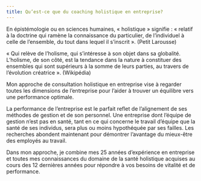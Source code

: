 ```yaml
---
title: Qu’est-ce que du coaching holistique en entreprise?
---
```


En épistémologie ou en sciences humaines, « holistique » signifie : « relatif à la doctrine qui ramène la connaissance du particulier, de l’individuel à celle de l’ensemble, du tout dans lequel il s’inscrit ». (Petit Larousse)

« Qui relève de l’holisme, qui s’intéresse à son objet dans sa globalité. L’holisme, de son côté, est la tendance dans la nature à constituer des ensembles qui sont supérieurs à la somme de leurs parties, au travers de l’évolution créatrice ». (Wikipédia)

Mon approche de consultation holistique en entreprise vise à regarder toutes les dimensions de l’entreprise pour l’aider à trouver un équilibre vers une performance optimale.

La performance de l’entreprise est le parfait reflet de l’alignement de ses méthodes de gestion et de son personnel. Une entreprise dont l’équipe de gestion n’est pas en santé, tant en ce qui concerne le travail d’équipe que la santé de ses individus, sera plus ou moins hypothéquée par ses failles. Les recherches abondent maintenant pour démontrer l’avantage du mieux-être des employés au travail.

Dans mon approche, je combine mes 25 années d’expérience en entreprise et toutes mes connaissances du domaine de la santé holistique acquises au cours des 12 dernières années pour répondre à vos besoins de vitalité et de performance.
